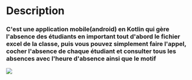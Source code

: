 # Description
### C'est une application mobile(android) en Kotlin qui gère l'absence des étudiants en important tout d'abord le fichier excel de la classe, puis vous pouvez simplement faire l'appel, cocher l'absence de chaque étudiant et consulter tous les absences avec l'heure d'absence ainsi que le motif
[![](http://img.youtube.com/vi/cD3hMAbiYZk/0.jpg)](http://www.youtube.com/watch?v=cD3hMAbiYZk "gestion d'absence")
